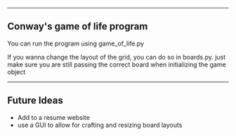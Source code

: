 -----------------------------
Conway's game of life program
-----------------------------

You can run the program using game_of_life.py

If you wanna change the layout of the grid, you can do so in boards.py.
just make sure you are still passing the correct board when initializing the game object


-----------------------------
Future Ideas
-----------------------------

- Add to a resume website
- use a GUI to allow for crafting and resizing board layouts

